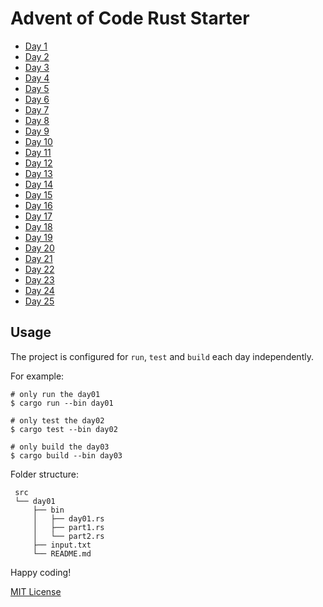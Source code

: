 # Advent of Code Rust Starter

- [Day 1](src/day01)
- [Day 2](src/day02)
- [Day 3](src/day03)
- [Day 4](src/day04)
- [Day 5](src/day05)
- [Day 6](src/day06)
- [Day 7](src/day07)
- [Day 8](src/day08)
- [Day 9](src/day09)
- [Day 10](src/day10)
- [Day 11](src/day11)
- [Day 12](src/day12)
- [Day 13](src/day13)
- [Day 14](src/day14)
- [Day 15](src/day15)
- [Day 16](src/day16)
- [Day 17](src/day17)
- [Day 18](src/day18)
- [Day 19](src/day19)
- [Day 20](src/day20)
- [Day 21](src/day21)
- [Day 22](src/day22)
- [Day 23](src/day23)
- [Day 24](src/day24)
- [Day 25](src/day25)

## Usage

The project is configured for `run`, `test` and `build` each day independently.

For example:

    # only run the day01
    $ cargo run --bin day01

    # only test the day02
    $ cargo test --bin day02

    # only build the day03
    $ cargo build --bin day03

Folder structure:

     src
     └── day01
         ├── bin
         │   ├── day01.rs
         │   ├── part1.rs
         │   └── part2.rs
         ├── input.txt
         └── README.md

Happy coding!

[MIT License](LICENSE)
